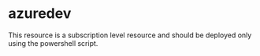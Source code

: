 # azuredev

This resource is a subscription level resource and should be deployed only using the powershell script.
